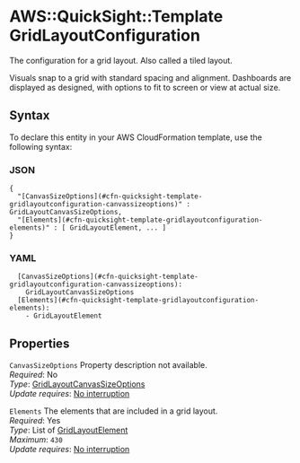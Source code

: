 # AWS::QuickSight::Template GridLayoutConfiguration<a name="aws-properties-quicksight-template-gridlayoutconfiguration"></a>

The configuration for a grid layout\. Also called a tiled layout\.

Visuals snap to a grid with standard spacing and alignment\. Dashboards are displayed as designed, with options to fit to screen or view at actual size\.

## Syntax<a name="aws-properties-quicksight-template-gridlayoutconfiguration-syntax"></a>

To declare this entity in your AWS CloudFormation template, use the following syntax:

### JSON<a name="aws-properties-quicksight-template-gridlayoutconfiguration-syntax.json"></a>

```
{
  "[CanvasSizeOptions](#cfn-quicksight-template-gridlayoutconfiguration-canvassizeoptions)" : GridLayoutCanvasSizeOptions,
  "[Elements](#cfn-quicksight-template-gridlayoutconfiguration-elements)" : [ GridLayoutElement, ... ]
}
```

### YAML<a name="aws-properties-quicksight-template-gridlayoutconfiguration-syntax.yaml"></a>

```
  [CanvasSizeOptions](#cfn-quicksight-template-gridlayoutconfiguration-canvassizeoptions):
    GridLayoutCanvasSizeOptions
  [Elements](#cfn-quicksight-template-gridlayoutconfiguration-elements):
    - GridLayoutElement
```

## Properties<a name="aws-properties-quicksight-template-gridlayoutconfiguration-properties"></a>

`CanvasSizeOptions` <a name="cfn-quicksight-template-gridlayoutconfiguration-canvassizeoptions"></a>
Property description not available\.  
_Required_: No  
_Type_: [GridLayoutCanvasSizeOptions](aws-properties-quicksight-template-gridlayoutcanvassizeoptions.md)  
_Update requires_: [No interruption](https://docs.aws.amazon.com/AWSCloudFormation/latest/UserGuide/using-cfn-updating-stacks-update-behaviors.html#update-no-interrupt)

`Elements` <a name="cfn-quicksight-template-gridlayoutconfiguration-elements"></a>
The elements that are included in a grid layout\.  
_Required_: Yes  
_Type_: List of [GridLayoutElement](aws-properties-quicksight-template-gridlayoutelement.md)  
_Maximum_: `430`  
_Update requires_: [No interruption](https://docs.aws.amazon.com/AWSCloudFormation/latest/UserGuide/using-cfn-updating-stacks-update-behaviors.html#update-no-interrupt)
